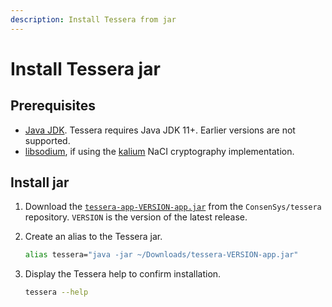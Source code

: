 ```yaml
---
description: Install Tessera from jar
---
```


# Install Tessera jar

## Prerequisites

* [Java JDK](http://www.oracle.com/technetwork/java/javase/downloads/index.html). Tessera requires Java
JDK 11+. Earlier versions are not supported.
* [libsodium](https://download.libsodium.org/doc/), if using the [kalium](https://github.com/abstractj/kalium)
NaCI cryptography implementation.

## Install jar

1. Download the [`tessera-app-VERSION-app.jar`](https://github.com/ConsenSys/tessera/releases/latest)
from the `ConsenSys/tessera` repository. `VERSION` is the version of the latest release.

2. Create an alias to the Tessera jar.

    ```bash
    alias tessera="java -jar ~/Downloads/tessera-VERSION-app.jar"
    ```

3. Display the Tessera help to confirm installation.

    ```bash
    tessera --help
    ```
